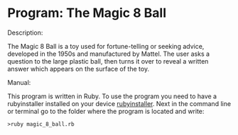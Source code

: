 <H1> Program: The Magic 8 Ball</H1>

<Alt-h2>Description:</Alt-h2>

<Alt-h6>The Magic 8 Ball is a toy used for fortune-telling or seeking advice, developed in the
  1950s and manufactured by Mattel. The user asks a question to the large plastic ball,
  then turns it over to reveal a written answer which appears on the surface of the toy.<Alt-h6/>

<Alt-h2>Manual:</Alt-h2>

  <Alt-h6>This program is written in Ruby. To use the program you need to have a rubyinstaller 
  installed on your device [rubyinstaller](https://rubyinstaller.org/). 
  Next in the command line or terminal go to the folder where the program is located</Alt-h6>
  and write:
  
 ```
 >ruby magic_8_ball.rb
 ```
